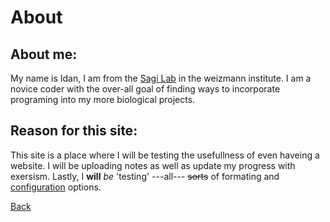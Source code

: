 # About
## About me:
My name is Idan,
I am from the [Sagi Lab](http://www.weizmann.ac.il/Biological_Regulation/IritSagi/home) in the weizmann institute.
I am a novice coder with the over-all goal of finding ways to incorporate programing into my more biological projects.

## Reason for this site:
This site is a place where I will be testing the usefullness of even haveing a website.
I will be uploading notes as well as update my progress with exersism.
Lastly, I **will** *be* 'testing' ---all--- ~~sorts~~ of formating and [configuration](https://idanadir.github.io/) options.

[Back](https://github.com/idanadir/idanadir.github.io)

